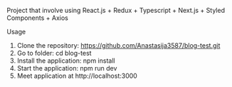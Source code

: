 Project that involve using React.js + Redux + Typescript + Next.js + Styled Components + Axios

Usage

1. Clone the repository: https://github.com/Anastasija3587/blog-test.git
2. Go to folder: cd blog-test
3. Install the application: npm install
4. Start the application: npm run dev
5. Meet application at http://localhost:3000
